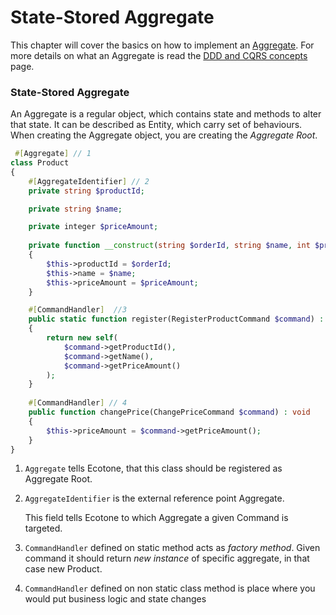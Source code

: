 # State-Stored Aggregate

This chapter will cover the basics on how to implement an [Aggregate](../modelling-1.md#aggregates). For more details on what an Aggregate is read the [DDD and CQRS concepts](../modelling-1.md#ddd-and-cqrs-concepts) page.

### State-Stored Aggregate

An Aggregate is a regular object, which contains state and methods to alter that state. It can be described as Entity, which carry set of behaviours.   
When creating the Aggregate object, you are creating the _Aggregate Root_. 

```php
 #[Aggregate] // 1
class Product
{
    #[AggregateIdentifier] // 2
    private string $productId;

    private string $name;

    private integer $priceAmount;
    
    private function __construct(string $orderId, string $name, int $priceAmount)
    {
        $this->productId = $orderId;
        $this->name = $name;
        $this->priceAmount = $priceAmount;
    }

    #[CommandHandler]  //3
    public static function register(RegisterProductCommand $command) : self
    {
        return new self(
            $command->getProductId(),
            $command->getName(),
            $command->getPriceAmount()
        );
    }
    
    #[CommandHandler] // 4
    public function changePrice(ChangePriceCommand $command) : void
    {
        $this->priceAmount = $command->getPriceAmount();
    }
}
```

1. `Aggregate` tells Ecotone, that this class should be registered as Aggregate Root.
2. `AggregateIdentifier` is the external reference point Aggregate. 

   This field tells Ecotone to which Aggregate a given Command is targeted.

3. `CommandHandler` defined on static method acts as _factory method_. Given command it should return _new instance_ of specific aggregate, in that case new Product.
4. `CommandHandler` defined on non static class method is place where you would put business logic and state changes

